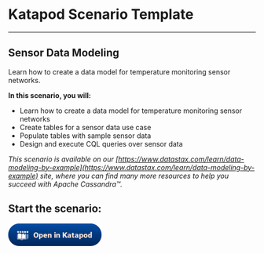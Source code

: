# Katapod Scenario Template

<hr/>

## Sensor Data Modeling

Learn how to create a data model for temperature monitoring sensor networks.

**In this scenario, you will:**
* Learn how to create a data model for temperature monitoring sensor networks
* Create tables for a sensor data use case 
* Populate tables with sample sensor data
* Design and execute CQL queries over sensor data

_This scenario is available on our [https://www.datastax.com/learn/data-modeling-by-example](https://www.datastax.com/learn/data-modeling-by-example) site, where you can find many more resources to help you succeed with Apache Cassandra™._

## Start the scenario:

[![Open in KataPod](https://github.com/DataStax-Academy/katapod-shared-assets/blob/main/images/open-in-katapod.png?raw=true)](https://gitpod.io/#https://github.com/DataStax-Academy/katapod-scenario-template-new/)


